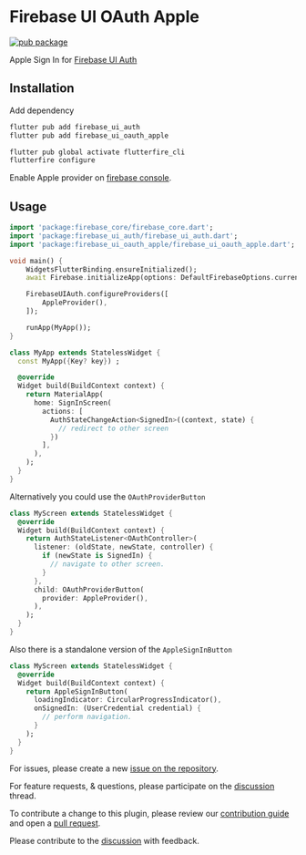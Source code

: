 # Firebase UI OAuth Apple

[![pub package](https://img.shields.io/pub/v/firebase_ui_oauth_apple.svg)](https://pub.dev/packages/firebase_ui_oauth_apple)

Apple Sign In for [Firebase UI Auth](https://pub.dev/packages/firebase_ui_auth)

## Installation

Add dependency

```sh
flutter pub add firebase_ui_auth
flutter pub add firebase_ui_oauth_apple

flutter pub global activate flutterfire_cli
flutterfire configure
```

Enable Apple provider on [firebase console](https://console.firebase.google.com/).

## Usage

```dart
import 'package:firebase_core/firebase_core.dart';
import 'package:firebase_ui_auth/firebase_ui_auth.dart';
import 'package:firebase_ui_oauth_apple/firebase_ui_oauth_apple.dart';

void main() {
    WidgetsFlutterBinding.ensureInitialized();
    await Firebase.initializeApp(options: DefaultFirebaseOptions.currentPlatform);

    FirebaseUIAuth.configureProviders([
        AppleProvider(),
    ]);

    runApp(MyApp());
}

class MyApp extends StatelessWidget {
  const MyApp({Key? key}) ;

  @override
  Widget build(BuildContext context) {
    return MaterialApp(
      home: SignInScreen(
        actions: [
          AuthStateChangeAction<SignedIn>((context, state) {
            // redirect to other screen
          })
        ],
      ),
    );
  }
}
```

Alternatively you could use the `OAuthProviderButton`

```dart
class MyScreen extends StatelessWidget {
  @override
  Widget build(BuildContext context) {
    return AuthStateListener<OAuthController>(
      listener: (oldState, newState, controller) {
        if (newState is SignedIn) {
          // navigate to other screen.
        }
      },
      child: OAuthProviderButton(
        provider: AppleProvider(),
      ),
    );
  }
}
```

Also there is a standalone version of the `AppleSignInButton`

```dart
class MyScreen extends StatelessWidget {
  @override
  Widget build(BuildContext context) {
    return AppleSignInButton(
      loadingIndicator: CircularProgressIndicator(),
      onSignedIn: (UserCredential credential) {
        // perform navigation.
      }
    );
  }
}
```

For issues, please create a new [issue on the repository](https://github.com/firebase/flutterfire/issues).

For feature requests, & questions, please participate on the [discussion](https://github.com/firebase/flutterfire/discussions/6978) thread.

To contribute a change to this plugin, please review our [contribution guide](https://github.com/firebase/flutterfire/blob/master/CONTRIBUTING.md) and open a [pull request](https://github.com/firebase/flutterfire/pulls).

Please contribute to the [discussion](https://github.com/firebase/flutterfire/discussions/6978) with feedback.
